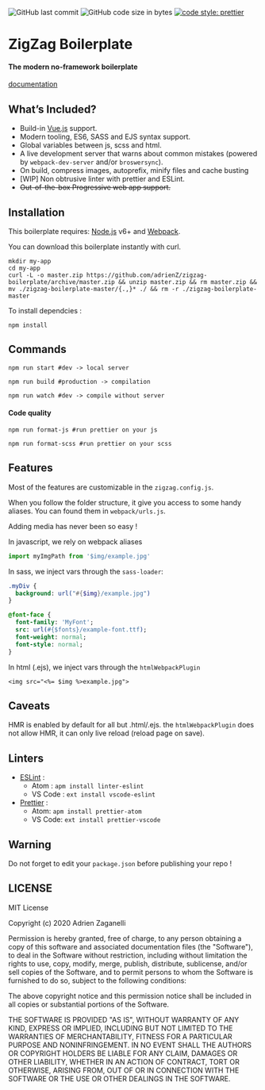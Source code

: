 ![GitHub last commit](https://img.shields.io/github/last-commit/adrienz/zigzag-boilerplate.svg)
![GitHub code size in bytes](https://img.shields.io/github/languages/code-size/adrienz/zigzag-boilerplate.svg)
[![code style: prettier](https://img.shields.io/badge/code_style-prettier-ff69b4.svg?style=flat-square)](https://github.com/prettier/prettier)

# ZigZag Boilerplate

#### The modern no-framework boilerplate

[documentation](doc.md)

## What’s Included?

* Build-in [Vue.js](https://vuejs.org/) support.
* Modern tooling, ES6, SASS and EJS syntax support.
* Global variables between js, scss and html.
* A live development server that warns about common mistakes (powered by `webpack-dev-server` and/or `broswersync`).
* On build, compress images, autoprefix, minify files and cache busting
* [WIP] Non obtrusive linter with prettier and ESLint.
* ~~Out-of-the-box Progressive web app support.~~

## Installation

This boilerplate requires:
[Node.js](https://nodejs.org/) v6+ and [Webpack](https://webpack.js.org/).

You can download this boilerplate instantly with curl.

```
mkdir my-app
cd my-app
curl -L -o master.zip https://github.com/adrienZ/zigzag-boilerplate/archive/master.zip && unzip master.zip && rm master.zip && mv ./zigzag-boilerplate-master/{.,}* ./ && rm -r ./zigzag-boilerplate-master
```

To install dependcies :
```
npm install
```

## Commands

```
npm run start #dev -> local server
```

```
npm run build #production -> compilation
```

```
npm run watch #dev -> compile without server
```

#### Code quality

```
npm run format-js #run prettier on your js
```

```
npm run format-scss #run prettier on your scss
```

## Features

Most of the features are customizable in the `zigzag.config.js`.

When you follow the folder structure, it give you access to some handy aliases.
You can found them in `webpack/urls.js`.

Adding media has never been so easy !

In javascript, we rely on webpack aliases

```javascript
import myImgPath from '$img/example.jpg'
```

In sass, we inject vars through the `sass-loader`:

```sass
.myDiv {
  background: url("#{$img}/example.jpg")
}

@font-face {
  font-family: 'MyFont';
  src: url(#{$fonts}/example-font.ttf);
  font-weight: normal;
  font-style: normal;
}
```

In html (.ejs), we inject vars through the `htmlWebpackPlugin`

```ejs
<img src="<%= $img %>example.jpg">
```

## Caveats

HMR is enabled by default for all but .html/.ejs. the `htmlWebpackPlugin` does not allow HMR, it can only live reload (reload page on save).


## Linters

* [ESLint](https://eslint.org) :
  * Atom : `apm install linter-eslint`
  * VS Code : `ext install vscode-eslint`
* [Prettier](https://prettier.io) :
  * Atom: `apm install prettier-atom`
  * VS Code: `ext install prettier-vscode`

## Warning

Do not forget to edit your `package.json` before publishing your repo !

## LICENSE

MIT License

Copyright (c) 2020 Adrien Zaganelli

Permission is hereby granted, free of charge, to any person obtaining a copy
of this software and associated documentation files (the "Software"), to deal
in the Software without restriction, including without limitation the rights
to use, copy, modify, merge, publish, distribute, sublicense, and/or sell
copies of the Software, and to permit persons to whom the Software is
furnished to do so, subject to the following conditions:

The above copyright notice and this permission notice shall be included in all
copies or substantial portions of the Software.

THE SOFTWARE IS PROVIDED "AS IS", WITHOUT WARRANTY OF ANY KIND, EXPRESS OR
IMPLIED, INCLUDING BUT NOT LIMITED TO THE WARRANTIES OF MERCHANTABILITY,
FITNESS FOR A PARTICULAR PURPOSE AND NONINFRINGEMENT. IN NO EVENT SHALL THE
AUTHORS OR COPYRIGHT HOLDERS BE LIABLE FOR ANY CLAIM, DAMAGES OR OTHER
LIABILITY, WHETHER IN AN ACTION OF CONTRACT, TORT OR OTHERWISE, ARISING FROM,
OUT OF OR IN CONNECTION WITH THE SOFTWARE OR THE USE OR OTHER DEALINGS IN THE
SOFTWARE.